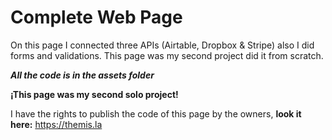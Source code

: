 # Complete Web Page

On this page I connected three APIs (Airtable, Dropbox & Stripe) also I did forms and validations. This page was my second project did it from scratch.

***All the code is in the assets folder***

**¡This page was my second solo project!**

I have the rights to publish the code of this page by the owners, **look it here:** https://themis.la
